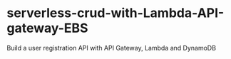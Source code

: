 # serverless-crud-with-Lambda-API-gateway-EBS
Build a user registration API with API Gateway, Lambda and DynamoDB
